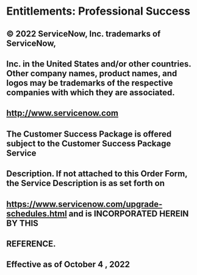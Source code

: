 # Entitlements: Professional Success

## © 2022 ServiceNow, Inc. trademarks of ServiceNow,

## Inc. in the United States and/or other countries. Other company names, product names, and logos may be trademarks of the respective companies with which they are associated.

## http://www.servicenow.com

## The Customer Success Package is offered subject to the Customer Success Package Service

## Description. If not attached to this Order Form, the Service Description is as set forth on

## https://www.servicenow.com/upgrade-schedules.html and is INCORPORATED HEREIN BY THIS

## REFERENCE.

## Effective as of October 4 , 2022


